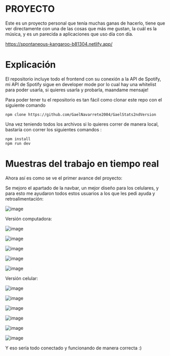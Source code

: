 # PROYECTO
Este es un proyecto personal que tenía muchas ganas de hacerlo, tiene que ver directamente con una de las cosas que más me gustan, la cuál es la música, y es un parecida a aplicaciones que uso día con día.

https://spontaneous-kangaroo-b81304.netlify.app/

# Explicación

El repositorio incluye todo el frontend con su conexión a la API de Spotify, mi API de Spotify sigue en developer mode por lo cual hay una whitelist para poder usarla, si quieres usarla y probarla, maandame mensaje!

Para poder tener tu el repositorio es tan fácil como clonar este repo con el siguiente comando

```
npm clone https://github.com/GaelNavarrete2004/GaelStats2ndVersion
```
Una vez teniendo todos los archivos si lo quieres correr de manera local, bastaría con correr los siguientes comandos : 
```
npm install
npm run dev
```
# Muestras del trabajo en tiempo real

Ahora así es como se ve el primer avance del proyecto:

Se mejoro el apartado de la navbar, un mejor diseño para los celulares, y para esto me ayudaron todos estos usuarios a los que les pedi ayuda y retroalimentación:

![image](https://github.com/user-attachments/assets/90a5336b-c865-4160-ae42-b2681926ec2a)

Versión computadora:

![image](https://github.com/user-attachments/assets/275ee91a-1e53-40d4-852c-fc8c7ffd67fd)

![image](https://github.com/user-attachments/assets/c642cb6f-b23d-46c2-a779-bb3be83ccbad)

![image](https://github.com/user-attachments/assets/1280244f-6654-4475-900c-ff7849d71d35)

![image](https://github.com/user-attachments/assets/6bcc2dfa-6a98-482f-a328-fa9feb1efbd1)

![image](https://github.com/user-attachments/assets/505c0974-f585-4f18-9a55-cc74dae6d11e)

Versión celular:

![image](https://github.com/user-attachments/assets/cb07c602-f6a6-4684-801e-1cec4f0fa735)

![image](https://github.com/user-attachments/assets/628faeab-6833-4a7e-83a9-a7962379a6bf)

![image](https://github.com/user-attachments/assets/efd31105-6a19-4bbf-9c5c-4b2e741b742a)

![image](https://github.com/user-attachments/assets/b50f2665-dce5-4084-83c2-1e067649e3b8)

![image](https://github.com/user-attachments/assets/850c83bf-44a3-4381-896c-a367ff38fefb)

![image](https://github.com/user-attachments/assets/a8a248c0-65fb-4826-bb19-d1cdd7082b97)


Y eso sería todo conectado y funcionando de manera correcta :)


